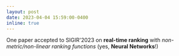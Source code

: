 ```yaml
---
layout: post
date: 2023-04-04 15:59:00-0400
inline: true
---
```


One paper accepted to SIGIR'2023 on **real-time ranking** with *non-metric/non-linear ranking functions* (yes, **Neural Networks**!)
